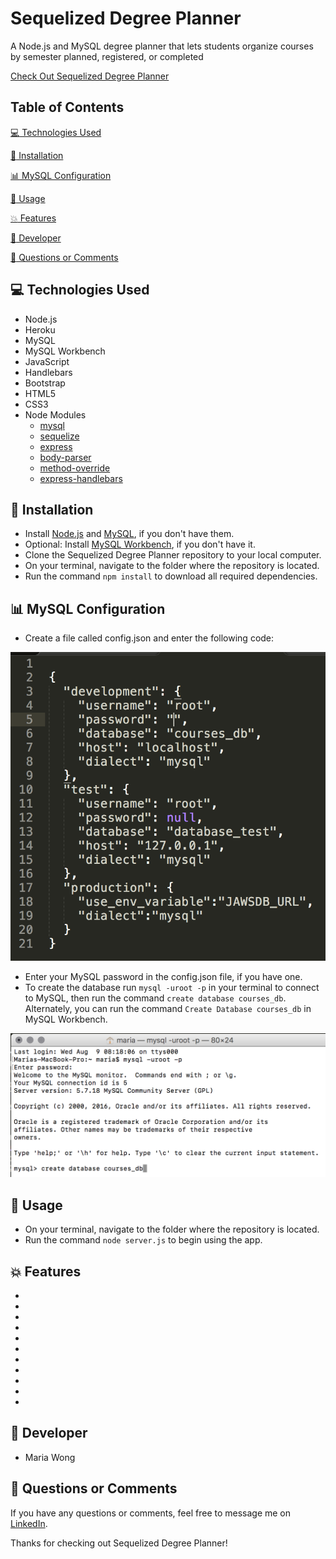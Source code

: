 
# Sequelized Degree Planner

A Node.js and MySQL degree planner that lets students organize courses by semester planned, registered, or completed

[Check Out Sequelized Degree Planner](https://sequelized-degree-planner.herokuapp.com/)


## Table of Contents

[:computer:  Technologies Used](#technologies-used)

[:dvd:  Installation](#installation)

[:bar_chart:  MySQL Configuration](#mysql-configuration)

[:crystal_ball:  Usage](#usage)

[:boom:  Features](#features)

[:bust_in_silhouette:  Developer](#developer)

[:email:  Questions or Comments](#questions-or-comments)


## <a name="technologies-used"></a> :computer: Technologies Used 

* Node.js
* Heroku
* MySQL
* MySQL Workbench
* JavaScript
* Handlebars
* Bootstrap
* HTML5
* CSS3
* Node Modules
	* [mysql](https://www.npmjs.com/package/mysql) 
	* [sequelize](https://www.npmjs.com/package/sequelize)
	* [express](https://www.npmjs.com/package/express)
	* [body-parser](https://www.npmjs.com/package/body-parser) 
	* [method-override](https://www.npmjs.com/package/method-override) 
	* [express-handlebars](https://www.npmjs.com/package/express-handlebars) 


## <a name="installation"></a> :dvd: Installation 

* Install [Node.js](https://nodejs.org/en/download/) and [MySQL](https://www.mysql.com/downloads/), if you don't have them.
* Optional: Install [MySQL Workbench](https://dev.mysql.com/downloads/workbench/), if you don't have it.
* Clone the Sequelized Degree Planner repository to your local computer.
* On your terminal, navigate to the folder where the repository is located.
* Run the command `npm install` to download all required dependencies.


## <a name="mysql-configuration"></a> :bar_chart: MySQL Configuration 

* Create a file called config.json and enter the following code: 

![screenshot of configuration file](/screenshots/config_json.png)

* Enter your MySQL password in the config.json file, if you have one.
* To create the database run `mysql -uroot -p` in your terminal to connect to MySQL, then run the command `create database courses_db`. Alternately, you can run the command `Create Database courses_db` in MySQL Workbench.

![screenshot of MySQL database creation](/screenshots/mysql.png)

## <a name="usage"></a> :crystal_ball: Usage 

* On your terminal, navigate to the folder where the repository is located.
* Run the command `node server.js` to begin using the app.


## <a name="features"></a> :boom: Features

* 
* 
* 
* 
* 
* 
* 
* 
*  
* 
* 


## <a name="developer"></a> :bust_in_silhouette: Developer

* Maria Wong 


## <a name="questions-or-comments"></a> :email: Questions or Comments 

If you have any questions or comments, feel free to message me on [LinkedIn](https://www.linkedin.com/in/maria-wong/).

Thanks for checking out Sequelized Degree Planner!

